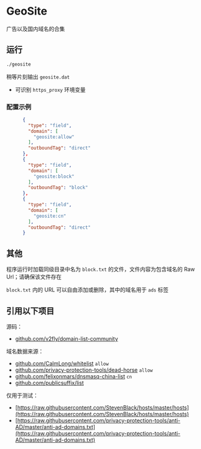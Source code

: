 # GeoSite

广告以及国内域名的合集

## 运行

```bash
./geosite
```

稍等片刻输出 `geosite.dat`

* 可识别 `https_proxy` 环境变量

### 配置示例

```json
      {
        "type": "field",
        "domain": [
          "geosite:allow"
        ],
        "outboundTag": "direct"
      },      
      {
        "type": "field",
        "domain": [
          "geosite:block"
        ],
        "outboundTag": "block"
      },
      {
        "type": "field",
        "domain": [
          "geosite:cn"
        ],
        "outboundTag": "direct"
      }
```

## 其他

程序运行时加载同级目录中名为 `block.txt` 的文件，文件内容为包含域名的 Raw Url；请确保该文件存在

`block.txt` 内的 URL 可以自由添加或删除，其中的域名用于 `ads` 标签

## 引用以下项目

源码：

* [github.com/v2fly/domain-list-community](https://github.com/v2fly/domain-list-community)

域名数据来源：

* [github.com/CalmLong/whitelist](https://github.com/CalmLong/whitelist) `allow`
* [github.com/privacy-protection-tools/dead-horse](https://github.com/privacy-protection-tools/dead-horse) `allow`
* [github.com/felixonmars/dnsmasq-china-list](https://github.com/felixonmars/dnsmasq-china-list) `cn`
* [github.com/publicsuffix/list](https://github.com/publicsuffix/list)

仅用于测试：

* [https://raw.githubusercontent.com/StevenBlack/hosts/master/hosts](https://raw.githubusercontent.com/StevenBlack/hosts/master/hosts)
* [https://raw.githubusercontent.com/privacy-protection-tools/anti-AD/master/anti-ad-domains.txt](https://raw.githubusercontent.com/privacy-protection-tools/anti-AD/master/anti-ad-domains.txt)




